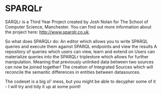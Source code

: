 SPARQLr
=======
SARQLr is a Third Year Project created by Josh Nolan for The School of Computer Science, Manchester. 
You can find out more information about the project here: http://www.sparqlr.co.uk.

So what does SPARQLr do:
An editor which allows you to write SPARQL queries and execute them against SPARQL endpoints and view the results
A repository of queries which users can view, learn and extend on
Users can materialize queries into the SPARQLr triplestore which allows for further manipulation. Meaning that previously unlinked data between two sources can now be joined together!
The creation of Integrated Sources which will reconcile the semantic differences in entities between datasources.

The codeset is a big ol' mess, but you might be able to decypher some of it - I will try and tidy it up at some point!
